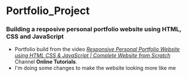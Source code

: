 # Portfolio_Project
### Building a resposive personal portfolio website using HTML, CSS and JavaScript
*  Portfolio build from the video _[Responsive Personal Portfolio Website using HTML CSS & JavaScript | Complete Website from Scratch](https://www.youtube.com/watch?v=VoogNBSnpcA&t=3889s&ab_channel=OnlineTutorials)_ Channel **Online Tutorials**.
*  I'm doing some changes to make the website looking more like me

